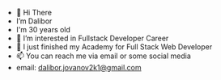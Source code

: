 - 👋 Hi There
- I’m Dalibor
- I'm 30 years old
- 👀 I’m interested in Fullstack Developer Career
- 🌱 I just finished my Academy for Full Stack Web Developer
- 📫 You can reach me via email or some social media
- email: dalibor.jovanov2k1@gmail.com

<!---
Facenam3/Facenam3 is a ✨ special ✨ repository because its `README.md` (this file) appears on your GitHub profile.
You can click the Preview link to take a look at your changes.
--->
